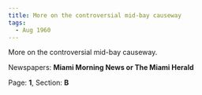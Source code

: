 ```yaml
---  
title: More on the controversial mid-bay causeway  
tags:  
  - Aug 1960  
---  
```

  
More on the controversial mid-bay causeway.  
  
Newspapers: **Miami Morning News or The Miami Herald**  
  
Page: **1**, Section: **B** 
